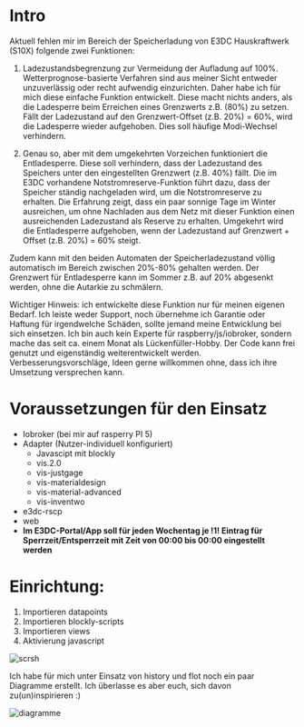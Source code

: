 # Intro
Aktuell fehlen mir im Bereich der Speicherladung von E3DC Hauskraftwerk (S10X) folgende zwei Funktionen:
1. Ladezustandsbegrenzung zur Vermeidung der Aufladung auf 100%. Wetterprognose-basierte Verfahren sind aus meiner Sicht entweder unzuverlässig oder recht aufwendig einzurichten. Daher habe ich für mich diese einfache Funktion entwickelt. Diese macht nichts anders, als die Ladesperre beim Erreichen eines Grenzwerts z.B. (80%) zu setzen. Fällt der Ladezustand auf den Grenzwert-Offset (z.B. 20%) = 60%, wird die Ladesperre wieder aufgehoben. Dies soll häufige Modi-Wechsel verhindern.

2. Genau so, aber mit dem umgekehrten Vorzeichen funktioniert die Entladesperre. Diese soll verhindern, dass der Ladezustand des Speichers unter den eingestellten Grenzwert (z.B. 40%) fällt. Die im E3DC vorhandene Notstromreserve-Funktion führt dazu, dass der Speicher ständig nachgeladen wird, um die Notstromreserve zu erhalten. Die Erfahrung zeigt, dass ein paar sonnige Tage im Winter ausreichen, um ohne Nachladen aus dem Netz mit dieser Funktion einen ausreichenden Ladezustand als Reserve zu erhalten. Umgekehrt wird die Entladesperre aufgehoben, wenn der Ladezustand auf Grenzwert + Offset (z.B. 20%) = 60% steigt.

Zudem kann mit den beiden Automaten der Speicherladezustand völlig automatisch im Bereich zwischen 20%-80% gehalten werden. Der Grenzwert für Entladesperre kann im Sommer z.B. auf 20% abgesenkt werden, ohne die Autarkie zu schmälern.

Wichtiger Hinweis: ich entwickelte diese Funktion nur für meinen eigenen Bedarf. Ich leiste weder Support, noch übernehme ich Garantie oder Haftung für irgendwelche Schäden, sollte jemand meine Entwicklung bei sich einsetzen. Ich bin auch kein Experte für raspberry/js/iobroker, sondern mache das seit ca. einem Monat als Lückenfüller-Hobby.
Der Code kann frei genutzt und eigenständig weiterentwickelt werden. Verbesserungsvorschläge, Ideen gerne willkommen ohne, dass ich ihre Umsetzung versprechen kann.

# Voraussetzungen für den Einsatz
- Iobroker (bei mir auf rasperry PI 5)
- Adapter (Nutzer-individuell konfiguriert)
  - Javascipt mit blockly
  - vis.2.0
  - vis-justgage
  - vis-materialdesign
  - vis-material-advanced
  - vis-inventwo
- e3dc-rscp
- web
- **Im E3DC-Portal/App soll für jeden Wochentag je !1! Eintrag für Sperrzeit/Entsperrzeit mit Zeit von 00:00 bis 00:00 eingestellt werden**


# Einrichtung:

1.	Importieren datapoints
2.	Importieren blockly-scripts
3.	Importieren views
4.	Aktivierung javascript

![scrsh](https://github.com/somethingcreator/e3dc_chargelimitmanager/assets/160220332/1254350b-c2c5-4d4e-8a5d-5bb56f226602)

Ich habe für mich unter Einsatz von history und flot noch ein paar Diagramme erstellt. Ich überlasse es aber euch, sich davon zu(un)inspirieren :)

![diagramme](https://github.com/somethingcreator/e3dc_chargelimitmanager/assets/160220332/2b440320-9958-4195-8794-e392a10304f5)
